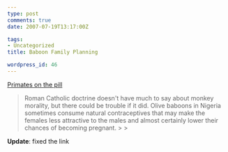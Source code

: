 ```yaml
---
type: post
comments: true
date: 2007-07-19T13:17:00Z

tags:
- Uncategorized
title: Baboon Family Planning

wordpress_id: 46
---
```


[Primates on the pill](http://www.newscientist.com/article.ns?id=mg19526135.400&feedId=online-news_rss20)





<blockquote>Roman Catholic doctrine doesn't have much to say about monkey morality, but there could be trouble if it did. Olive baboons in Nigeria sometimes consume natural contraceptives that may make the females less attractive to the males and almost certainly lower their chances of becoming pregnant.
> 
> </blockquote>





**Update**: fixed the link
